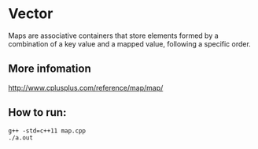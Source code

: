 # Vector

Maps are associative containers that store elements formed by a combination of a key value and a mapped value, following a specific order.

## More infomation

http://www.cplusplus.com/reference/map/map/

## How to run:
```
g++ -std=c++11 map.cpp
./a.out
```